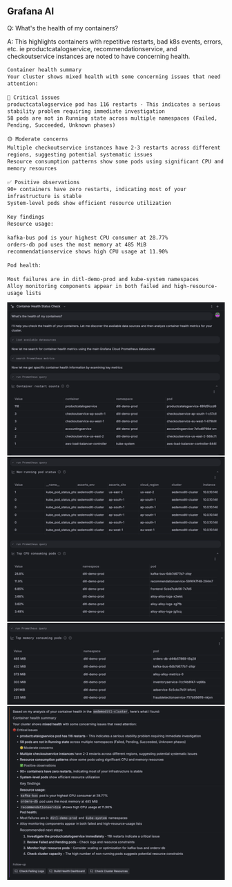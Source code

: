 ## Grafana AI
Q: What's the health of my containers?

A: This highlights containers with repetitive restarts, bad k8s events, errors, etc. ie productcatalogservice, recommendationservice, and checkoutservice instances are noted to have concerning health.
```
Container health summary
Your cluster shows mixed health with some concerning issues that need attention:

🔴 Critical issues
productcatalogservice pod has 116 restarts - This indicates a serious stability problem requiring immediate investigation
58 pods are not in Running state across multiple namespaces (Failed, Pending, Succeeded, Unknown phases)

🟡 Moderate concerns
Multiple checkoutservice instances have 2-3 restarts across different regions, suggesting potential systematic issues
Resource consumption patterns show some pods using significant CPU and memory resources

✅ Positive observations
90+ containers have zero restarts, indicating most of your infrastructure is stable
System-level pods show efficient resource utilization

Key findings
Resource usage:

kafka-bus pod is your highest CPU consumer at 28.77%
orders-db pod uses the most memory at 485 MiB
recommendationservice shows high CPU usage at 11.90%

Pod health:

Most failures are in ditl-demo-prod and kube-system namespaces
Alloy monitoring components appear in both failed and high-resource-usage lists
```
![prompt](/images/breakout_3/2.1-grafana-assistant-1.png)
![findings](/images/breakout_3/2.1-grafana-assistant-2.png)
![findings](/images/breakout_3/2.1-grafana-assistant-3.png)
![answer](/images/breakout_3/2.1-grafana-assistant-4.png)
